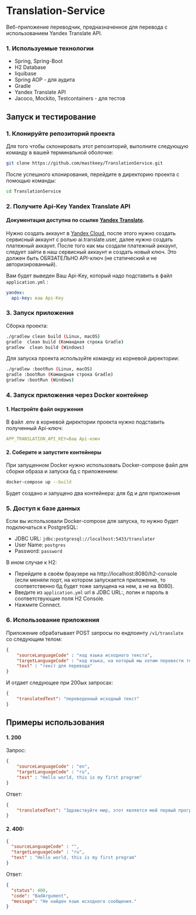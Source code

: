 # Translation-Service

Веб-приложение переводчик, предназначенное для перевода с использованием Yandex Translate API.

### 1. Используемые технологии

- Spring, Spring-Boot
- H2 Database 
- liquibase
- Spring AOP - для аудита
- Gradle
- Yandex Translate API
- Jacoco, Mockito, Testcontainers - для тестов

## Запуск и тестирование

### 1. Клонируйте репозиторий проекта

Для того чтобы склонировать этот репозиторий, выполните следующую команду в вашей терминальной оболочке:

```bash
git clone https://github.com/mastkeey/TranslationService.git
```

После успешного клонирования, перейдите в директорию проекта с помощью команды:

```bash
cd TranslationService
```

### 2. Получите Api-Key Yandex Translate API

#### Документация доступна по ссылке [Yandex Translate](https://yandex.cloud/ru/docs/translate/).

Нужно создать аккаунт в [Yandex Cloud](https://yandex.cloud/ru/), после этого нужно создать сервисный аккаунт 
с ролью ai.translate.user, далее нужно создать платежный аккаунт. После того как мы создали платежный аккаунт, 
следует зайти в наш сервисный аккаунт и создать новый ключ. Это должен быть ОБЯЗАТЕЛЬНО API-ключ (не статический и не авторизированный). 

Вам будет выведен Ваш Api-Key, который надо подставить в файл `application.yml` : 
```yaml
yandex:
  api-key: ваш Api-Key 
```

### 3. Запуск приложения

Сборка проекта:
```bash
./gradlew clean build (Linux, macOS)
gradle  clean build (Командная строка Gradle)
gradlew  clean build (Windows)
```

Для запуска проекта используйте команду из корневой директории:
```bash
./gradlew :bootRun (Linux, macOS)
gradle :bootRun (Командная строка Gradle)
gradlew :bootRun (Windows)
```

### 4. Запуск приложения через Docker контейнер

#### 1. Настройте файл окружения

В файл .env в корневой директории проекта нужно подставить полученный Api-ключ:
```yaml
APP_TRANSLATION_API_KEY=Ваш Api-ключ
```
#### 2. Соберите и запустите контейнеры
При запущенном Docker нужно использовать Docker-compose файл для сборки образа и запуска бд с приложением:

```bash
docker-compose up --build
```
Будет создано и запущено два контейнера: для бд и для приложения
### 5. Доступ к базе данных

Если вы использовали Docker-compose для запуска, то нужно будет подключаться к PostgreSQL:

- JDBC URL: `jdbc:postgresql://localhost:5433/translater`
- User Name: `postgres`
- Password: `password`

В ином случае к H2:

- Перейдите в своём браузере на http://localhost:8080/h2-console (если меняли порт, на котором запускается приложение, то соответственно бд будет тоже запущена на нем, а не на 8080).
- Введите из `application.yml` url в JDBC URL:, логин и пароль в соответствующие поля H2 Console.
- Нажмите Connect.

### 6. Использование приложения

Приложение обрабатывает POST запросы по ендпоинту `/v1/translate` со следующим телом:

```json
{
    "sourceLanguageCode" : "код языка исходного текста",
    "targetLanguageCode" : "код языка, на который мы хотим перевести текст",
    "text" : "текст для перевода"
}
```

И отдает следующее при 200ых запросах:

```json
{
    "translatedText": "переведенный исходный текст"
}
```


## Примеры использования


#### 1. 200
Запрос:
```json
{
    "sourceLanguageCode" : "en",
    "targetLanguageCode" : "ru",
    "text" : "Hello world, this is my first program"
}
```
Ответ:
```json
{
    "translatedText": "Здравствуйте мир, этот является мой первый программа"
}
```
#### 2. 400:
```json
{
  "sourceLanguageCode" : "",
  "targetLanguageCode" : "ru",
  "text" : "Hello world, this is my first program"
}
```
Ответ:
```json
{
  "status": 400,
  "code": "BadArgument",
  "message": "Не найден язык исходного сообщения."
}
```